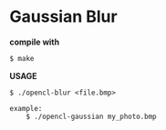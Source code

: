 # Gaussian Blur <OpenCL>

**compile with**
```sh
$ make
```

**USAGE**
```
$ ./opencl-blur <file.bmp>

example:
    $ ./opencl-gaussian my_photo.bmp
```
